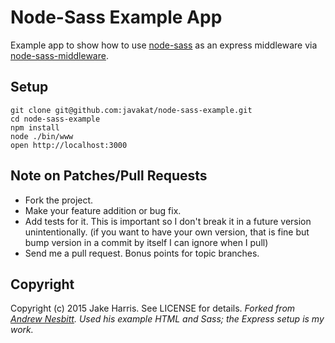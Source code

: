 # Node-Sass Example App

Example app to show how to use [node-sass](https://github.com/sass/node-sass) as an express middleware via [node-sass-middleware](https://github.com/sass/node-sass-middleware).

## Setup

    git clone git@github.com:javakat/node-sass-example.git
    cd node-sass-example
    npm install
    node ./bin/www
    open http://localhost:3000

## Note on Patches/Pull Requests

 * Fork the project.
 * Make your feature addition or bug fix.
 * Add tests for it. This is important so I don't break it in a
   future version unintentionally.
   (if you want to have your own version, that is fine but bump version in a commit by itself I can ignore when I pull)
 * Send me a pull request. Bonus points for topic branches.

## Copyright

Copyright (c) 2015 Jake Harris. See LICENSE for details.
*Forked from [Andrew Nesbitt](https://github.com/andrew). Used his example HTML and Sass; the Express setup is my work.*
